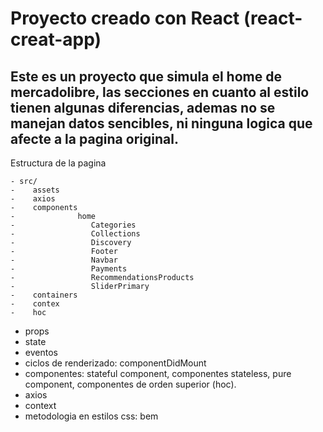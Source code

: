 # Proyecto creado con React (react-creat-app)

## Este es un proyecto que simula el home de mercadolibre, las secciones en cuanto al estilo tienen algunas diferencias, ademas no se manejan datos sencibles, ni ninguna logica que afecte a la pagina  original.

Estructura de la pagina 

    - src/
    -    assets
    -    axios
    -    components
    -              home  
    -                 Categories
    -                 Collections
    -                 Discovery
    -                 Footer
    -                 Navbar
    -                 Payments
    -                 RecommendationsProducts
    -                 SliderPrimary
    -    containers
    -    contex
    -    hoc

- props
- state
- eventos
- ciclos de renderizado: componentDidMount
- componentes: stateful component, componentes stateless, pure component, componentes de orden superior (hoc).
- axios
- context
- metodologia en estilos css: bem
      
